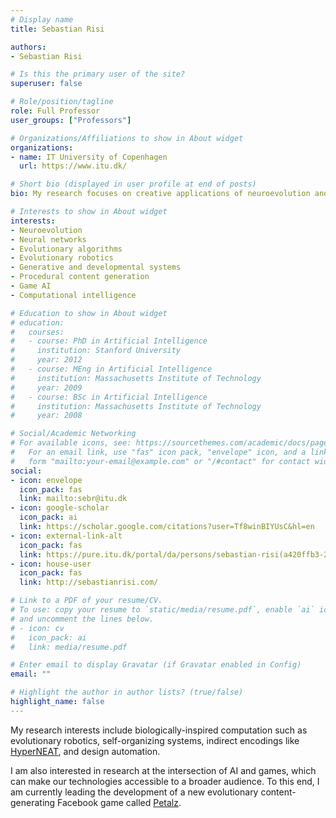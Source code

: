 ```yaml
---
# Display name
title: Sebastian Risi

authors:
- Sebastian Risi

# Is this the primary user of the site?
superuser: false

# Role/position/tagline
role: Full Professor
user_groups: ["Professors"]

# Organizations/Affiliations to show in About widget
organizations:
- name: IT University of Copenhagen
  url: https://www.itu.dk/

# Short bio (displayed in user profile at end of posts)
bio: My research focuses on creative applications of neuroevolution and neural networks.

# Interests to show in About widget
interests:
- Neuroevolution
- Neural networks
- Evolutionary algorithms
- Evolutionary robotics
- Generative and developmental systems
- Procedural content generation
- Game AI
- Computational intelligence

# Education to show in About widget
# education:
#   courses:
#   - course: PhD in Artificial Intelligence
#     institution: Stanford University
#     year: 2012
#   - course: MEng in Artificial Intelligence
#     institution: Massachusetts Institute of Technology
#     year: 2009
#   - course: BSc in Artificial Intelligence
#     institution: Massachusetts Institute of Technology
#     year: 2008

# Social/Academic Networking
# For available icons, see: https://sourcethemes.com/academic/docs/page-builder/#icons
#   For an email link, use "fas" icon pack, "envelope" icon, and a link in the
#   form "mailto:your-email@example.com" or "/#contact" for contact widget.
social:
- icon: envelope
  icon_pack: fas
  link: mailto:sebr@itu.dk
- icon: google-scholar
  icon_pack: ai
  link: https://scholar.google.com/citations?user=Tf8winBIYUsC&hl=en
- icon: external-link-alt
  icon_pack: fas
  link: https://pure.itu.dk/portal/da/persons/sebastian-risi(a420ffb3-2ca6-4925-a25f-baaa5228fc15).html
- icon: house-user
  icon_pack: fas
  link: http://sebastianrisi.com/

# Link to a PDF of your resume/CV.
# To use: copy your resume to `static/media/resume.pdf`, enable `ai` icons in `params.toml`, 
# and uncomment the lines below.
# - icon: cv
#   icon_pack: ai
#   link: media/resume.pdf

# Enter email to display Gravatar (if Gravatar enabled in Config)
email: ""

# Highlight the author in author lists? (true/false)
highlight_name: false
---
```


My research interests include biologically-inspired computation such as evolutionary robotics, self-organizing systems, indirect encodings like [HyperNEAT](http://eplex.cs.ucf.edu/hyperNEATpage/), and design automation.

I am also interested in research at the intersection of AI and games, which can make our technologies accessible to a broader audience. To this end, I am currently leading the development of a new evolutionary content-generating Facebook game called [Petalz](https://apps.facebook.com/petalzgame/).

